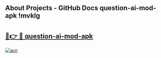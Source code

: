 ## About Projects - GitHub Docs question-ai-mod-apk !mvklg

# <h2><a href="https://andorid.site?title=question-ai-mod-apk&ref=14PRO">🔗👉 🔴 question-ai-mod-apk</a></h2>

[![acn](https://github.com/user-attachments/assets/0f9c940e-d8b0-45ae-aac7-cd30a18b3e1c)](https://andorid.site?title=question-ai-mod-apk&ref=14PRO)

